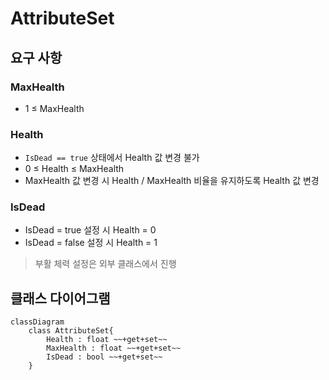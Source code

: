 ﻿# AttributeSet

## 요구 사항

### MaxHealth

- 1 ≤ MaxHealth

### Health

- `IsDead == true` 상태에서 Health 값 변경 불가
- 0 ≤ Health ≤ MaxHealth
- MaxHealth 값 변경 시 Health / MaxHealth 비율을 유지하도록 Health 값 변경

### IsDead

- IsDead = true 설정 시 Health = 0
- IsDead = false 설정 시 Health = 1

> 부활 체력 설정은 외부 클래스에서 진행

## 클래스 다이어그램
```mermaid
classDiagram
    class AttributeSet{
        Health : float ~~+get+set~~
        MaxHealth : float ~~+get+set~~
        IsDead : bool ~~+get+set~~
    }
```
